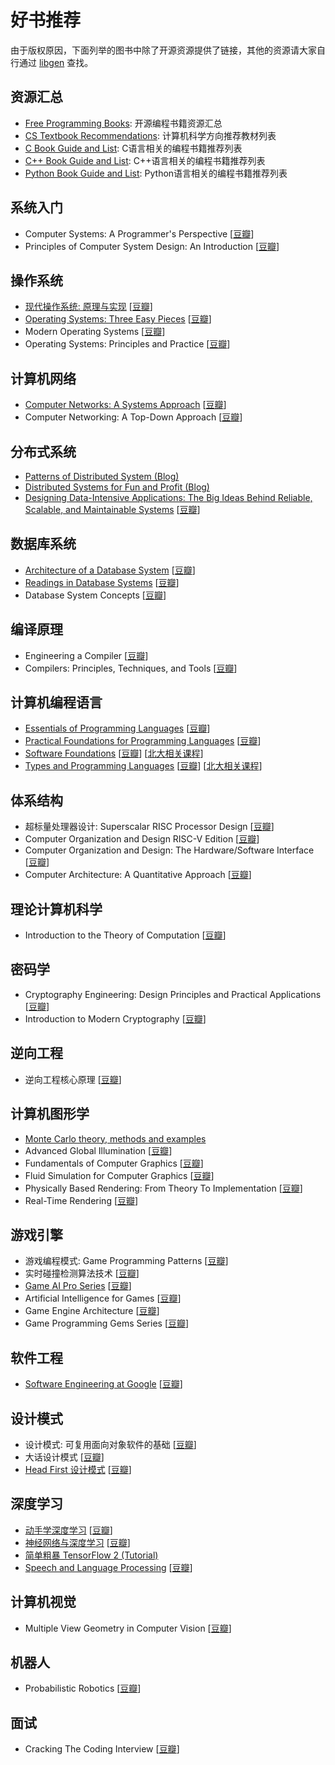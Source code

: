 # 好书推荐

<!-- 
    汇总类的书籍资源请放在 资源汇总 板块下

    书籍格式要求: 
        书籍名(优先英文原版，开源则附上链接，多版本则默认最新版) [豆瓣链接] [其他相关资源链接（如相关课程）]
    
    同板块下的顺序要求：
        先中文后英文，同种语言先开源后闭源，最后按从基础到深入或者字母序。
 -->

由于版权原因，下面列举的图书中除了开源资源提供了链接，其他的资源请大家自行通过 [libgen](http://libgen.is/) 查找。

## 资源汇总
- [Free Programming Books](https://github.com/EbookFoundation/free-programming-books): 开源编程书籍资源汇总
- [CS Textbook Recommendations](https://4chan-science.fandom.com/wiki/Computer_Science_and_Engineering): 计算机科学方向推荐教材列表
- [C Book Guide and List](https://stackoverflow.com/questions/562303/the-definitive-c-book-guide-and-list): C语言相关的编程书籍推荐列表
- [C++ Book Guide and List](https://stackoverflow.com/questions/388242/the-definitive-c-book-guide-and-list): C++语言相关的编程书籍推荐列表
- [Python Book Guide and List](https://pythonbooks.org/): Python语言相关的编程书籍推荐列表

## 系统入门

- Computer Systems: A Programmer's Perspective [[豆瓣](https://book.douban.com/subject/26912767/)]
- Principles of Computer System Design: An Introduction [[豆瓣](https://book.douban.com/subject/3707841/)]

## 操作系统

- [现代操作系统: 原理与实现](https://ipads.se.sjtu.edu.cn/mospi/) [[豆瓣](https://book.douban.com/subject/35208251/)]
- [Operating Systems: Three Easy Pieces](https://pages.cs.wisc.edu/~remzi/OSTEP/) [[豆瓣](https://book.douban.com/subject/19973015/)]
- Modern Operating Systems [[豆瓣](https://book.douban.com/subject/27096665/)]
- Operating Systems: Principles and Practice [[豆瓣](https://book.douban.com/subject/25984145/)]

## 计算机网络

- [Computer Networks: A Systems Approach](https://book.systemsapproach.org/foreword.html) [[豆瓣](https://book.douban.com/subject/26417896/)]
- Computer Networking: A Top-Down Approach [[豆瓣](https://book.douban.com/subject/30280001/)]

## 分布式系统

- [Patterns of Distributed System (Blog)](https://github.com/dreamhead/patterns-of-distributed-systems)
- [Distributed Systems for Fun and Profit (Blog)](http://book.mixu.net/distsys/index.html)
- [Designing Data-Intensive Applications: The Big Ideas Behind Reliable, Scalable, and Maintainable Systems](https://github.com/Vonng/ddia) [[豆瓣](https://book.douban.com/subject/26197294/)]

## 数据库系统

- [Architecture of a Database System](https://dsf.berkeley.edu/papers/fntdb07-architecture.pdf) [[豆瓣](https://book.douban.com/subject/17665384/)]
- [Readings in Database Systems](http://www.redbook.io/) [[豆瓣](https://book.douban.com/subject/2256069/)]
- Database System Concepts [[豆瓣](https://book.douban.com/subject/10548379/)]

## 编译原理

- Engineering a Compiler [[豆瓣](https://book.douban.com/subject/5288601/)]
- Compilers: Principles, Techniques, and Tools [[豆瓣](https://book.douban.com/subject/1866231/)]

## 计算机编程语言

- [Essentials of Programming Languages](https://eopl3.com/) [[豆瓣](https://book.douban.com/subject/3136252/)]
- [Practical Foundations for Programming Languages](https://www.cs.cmu.edu/~rwh/pfpl.html) [[豆瓣](https://book.douban.com/subject/26782198/)]
- [Software Foundations](https://softwarefoundations.cis.upenn.edu/) [[豆瓣](https://book.douban.com/subject/25712292/)] [[北大相关课程](https://xiongyingfei.github.io/SF/2021/)]
- [Types and Programming Languages](https://www.cis.upenn.edu/~bcpierce/tapl/) [[豆瓣](https://book.douban.com/subject/1761910/)] [[北大相关课程](https://xiongyingfei.github.io/DPPL/2021/main.htm)]

## 体系结构

- 超标量处理器设计: Superscalar RISC Processor Design [[豆瓣](https://book.douban.com/subject/26293546/)]
- Computer Organization and Design RISC-V Edition [[豆瓣](https://book.douban.com/subject/27103952/)]
- Computer Organization and Design: The Hardware/Software Interface [[豆瓣](https://book.douban.com/subject/26604008/)]
- Computer Architecture: A Quantitative Approach [[豆瓣](https://book.douban.com/subject/6795919/)]

## 理论计算机科学

- Introduction to the Theory of Computation [[豆瓣](https://book.douban.com/subject/1852515/)]

## 密码学

- Cryptography Engineering: Design Principles and Practical Applications [[豆瓣](https://book.douban.com/subject/26416592/)]
- Introduction to Modern Cryptography [[豆瓣](https://book.douban.com/subject/2678340/)]

## 逆向工程

- 逆向工程核心原理 [[豆瓣](https://book.douban.com/subject/25866389/)]

## 计算机图形学

- [Monte Carlo theory, methods and examples](https://artowen.su.domains/mc/)
- Advanced Global Illumination [[豆瓣](https://book.douban.com/subject/2751153/)]
- Fundamentals of Computer Graphics [[豆瓣](https://book.douban.com/subject/26868819/)]
- Fluid Simulation for Computer Graphics [[豆瓣](https://book.douban.com/subject/2584523/)]
- Physically Based Rendering: From Theory To Implementation [[豆瓣](https://book.douban.com/subject/4306242/)]
- Real-Time Rendering [[豆瓣](https://book.douban.com/subject/30296179/)]

## 游戏引擎

- 游戏编程模式: Game Programming Patterns [[豆瓣](https://book.douban.com/subject/26880704/)]
- 实时碰撞检测算法技术 [[豆瓣](https://book.douban.com/subject/4861957/)]
- [Game AI Pro Series](http://www.gameaipro.com/) [[豆瓣](https://search.douban.com/book/subject_search?search_text=Game+AI+Pro&cat=1001)]
- Artificial Intelligence for Games [[豆瓣](https://book.douban.com/subject/3836472/)]
- Game Engine Architecture [[豆瓣](https://book.douban.com/subject/25815142/)]
- Game Programming Gems Series [[豆瓣](https://search.douban.com/book/subject_search?search_text=Game+Programming+Gems&cat=1001)]

## 软件工程

- [Software Engineering at Google](https://abseil.io/resources/swe_at_google.2.pdf) [[豆瓣](https://book.douban.com/subject/34875994/)]

## 设计模式

- 设计模式: 可复用面向对象软件的基础 [[豆瓣](https://book.douban.com/subject/1052241/)]
- 大话设计模式 [[豆瓣](https://book.douban.com/subject/2334288/)]
- [Head First 设计模式](https://awesome-programming-books.github.io/design-pattern/HeadFirst%E8%AE%BE%E8%AE%A1%E6%A8%A1%E5%BC%8F.pdf) [[豆瓣](https://book.douban.com/subject/2243615/)]

## 深度学习

- [动手学深度学习](http://tangshusen.me/Dive-into-DL-PyTorch/#/) [[豆瓣](https://book.douban.com/subject/33450010/)]
- [神经网络与深度学习](https://nndl.github.io/) [[豆瓣](https://book.douban.com/subject/35044046/)]
- [简单粗暴 TensorFlow 2 (Tutorial)](https://tf.wiki/)
- [Speech and Language Processing](https://web.stanford.edu/~jurafsky/slp3/) [[豆瓣](https://book.douban.com/subject/5373023/)]

## 计算机视觉

- Multiple View Geometry in Computer Vision [[豆瓣](https://book.douban.com/subject/1841346/)]

## 机器人

- Probabilistic Robotics [[豆瓣](https://book.douban.com/subject/2861227/)]

## 面试

- Cracking The Coding Interview [[豆瓣](https://book.douban.com/subject/10436668/)]
